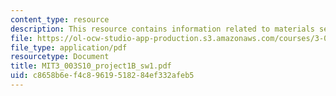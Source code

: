 ```yaml
---
content_type: resource
description: This resource contains information related to materials section.
file: https://ol-ocw-studio-app-production.s3.amazonaws.com/courses/3-003-principles-of-engineering-practice-spring-2010/c8658b6ef4c89619518284ef332afeb5_MIT3_003S10_project1B_sw1.pdf
file_type: application/pdf
resourcetype: Document
title: MIT3_003S10_project1B_sw1.pdf
uid: c8658b6e-f4c8-9619-5182-84ef332afeb5
---
```

